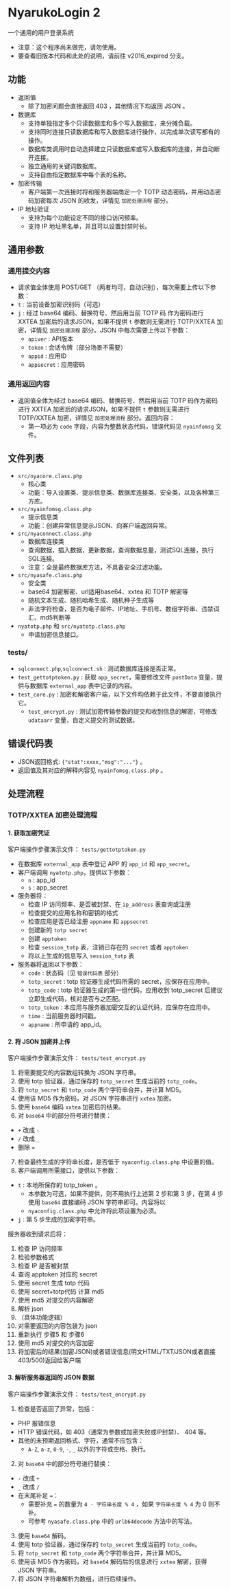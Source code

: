 # NyarukoLogin 2

一个通用的用户登录系统

- 注意：这个程序尚未做完，请勿使用。
- 要查看旧版本代码和此处的说明，请前往 v2016_expired 分支。

## 功能
- 返回值
  - 除了加密问题会直接返回 403 ，其他情况下均返回 JSON 。
- 数据库
  - 支持单独指定多个只读数据库和多个写入数据库，来分摊负载。
  - 支持同时连接只读数据库和写入数据库进行操作，以完成单次读写都有的操作。
  - 数据库类调用时自动选择建立只读数据库或写入数据库的连接，并自动断开连接。
  - 独立通用的关键词数据库。
  - 支持自由指定数据库中每个表的名称。
- 加密传输
  - 客户端第一次连接时将和服务器端商定一个 TOTP 动态密码，并用动态密码加密每次 JSON 的收发，详情见 `加密处理流程` 部分。
- IP 地址验证
  - 支持为每个功能设定不同的接口访问频率。
  - 支持 IP 地址黑名单，并且可以设置封禁时长。

## 通用参数

### 通用提交内容

- 请求值全体使用 POST/GET （两者均可，自动识别），每次需要上传以下参数：
- `t` : 当前设备加密识别码（可选）
- `j` : 经过 base64 编码、替换符号、然后用当前 TOTP 码 作为密码进行 XXTEA 加密后的请求JSON，如果不提供 `t` 参数则无需进行 TOTP/XXTEA 加密，详情见 `加密处理流程` 部分。JSON 中每次需要上传以下参数：
  - `apiver` : API版本
  - `token` : 会话令牌（部分场景不需要）
  - `appid` : 应用ID
  - `appsecret` : 应用密码

### 通用返回内容

- 返回值全体为经过 base64 编码、替换符号、然后用当前 TOTP 码作为密码进行 XXTEA 加密后的请求JSON，如果不提供 `t` 参数则无需进行 TOTP/XXTEA 加密，详情见 `加密处理流程` 部分。返回内容：
  - 第一项必为 `code` 字段，内容为整数状态代码，错误代码见 `nyainfomsg` 文件。

## 文件列表

- `src/nyacore.class.php`
  - 核心类
  - 功能：导入设置类、提示信息类、数据库连接类、安全类，以及各种第三方库。
- `src/nyainfomsg.class.php`
  - 提示信息类
  - 功能：创建异常信息提示JSON、向客户端返回异常。
- `src/nyaconnect.class.php`
  - 数据库连接类
  - 查询数据，插入数据，更新数据，查询数据总量，测试SQL连接，执行SQL连接。
  - 注意：全是最终数据库方法，不具备安全过滤功能。
- `src/nyasafe.class.php`
  - 安全类
  - base64 加密解密、url适用base64、xxtea 和 TOTP 解密等
  - 随机文本生成、随机哈希生成、随机种子生成等
  - 非法字符检查，是否为电子邮件、IP地址、手机号、数组字符串、违禁词汇、md5判断等
- `nyatotp.php` 和 `src/nyatotp.class.php`
  - 申请加密信息接口。

### tests/
- `sqlconnect.php`,`sqlconnect.sh` : 测试数据库连接是否正常。
- `test_gettotptoken.py` : 获取 `app_secret`，需要修改文件 `postData` 变量，提供与数据库 `external_app` 表中记录的内容。
- `test_core.py` : 加密和解密客户端，以下文件均依赖于此文件，不要直接执行它。
  - `test_encrypt.py` : 测试加密传输参数的提交和收到信息的解密，可修改 `udataarr` 变量，自定义提交的测试数据。

## 错误代码表

- JSON返回格式: `{"stat":xxxx,"msg":"..."}` 。
- 返回值及其对应的解释内容见 `nyainfomsg.class.php` 。

## 处理流程

### TOTP/XXTEA 加密处理流程

#### 1. 获取加密凭证

客户端操作步骤演示文件： `tests/gettotptoken.py`

- 在数据库 `external_app` 表中登记 APP 的 `app_id` 和 `app_secret`。
- 客户端调用 `nyatotp.php`，提供以下参数：
  - `n` : app_id
  - `s` : app_secret
- 服务器将：
  - 检查 IP 访问频率、是否被封禁、在 `ip_address` 表查询或注册 
  - 检查提交的应用名称和密钥的格式
  - 检查应用是否已经注册 `appname` 和 `appsecret`
  - 创建新的 `totp secret`
  - 创建 `apptoken`
  - 检查 `session_totp` 表，注销已存在的 `secret` 或者 `apptoken`
  - 将以上生成的信息写入 `session_totp` 表
- 服务器将返回以下参数：
  - `code` : 状态码（见 `错误代码表` 部分）
  - `totp_secret` : totp 验证器生成代码所需的 secret，应保存在应用中。
  - `totp_code` : totp 验证器生成的第一组代码，应用收到 totp_secret 后建议立即生成代码，核对是否与之匹配。
  - `totp_token` : 本应用与服务器加密交互的认证代码，应保存在应用中。
  - `time` : 当前服务器时间戳。
  - `appname` : 所申请的 app_id。

#### 2. 将 JSON 加密并上传

客户端操作步骤演示文件： `tests/test_encrypt.py`

1. 将需要提交的内容数组转换为 JSON 字符串。
2. 使用 totp 验证器，通过保存的 `totp_secret` 生成当前的 `totp_code`。
3. 将 `totp_secret` 和 `totp_code` 两个字符串合并，并计算 MD5。
4. 使用该 MD5 作为密码，对 JSON 字符串进行 `xxtea` 加密。
5. 使用 `base64` 编码 `xxtea` 加密后的结果。
6. 对 `base64` 中的部分符号进行替换：
  - `+` 改成 `-`
  - `/` 改成 `_`
  - 删除 `=`
7. 检查最终生成的字符串长度，是否低于 `nyaconfig.class.php` 中设置的值。
8. 客户端调用所需接口，提供以下参数：
  - `t` : 本地所保存的 totp_token 。
    - 本参数为可选，如果不提供，则不用执行上述第 2 步和第 3 步，在第 4 步使用 `base64` 直接编码 JSON 字符串即可。内容将以
    - `nyaconfig.class.php` 中允许将此项设置为必须。
  - `j` : 第 5 步生成的加密字符串。

服务器收到请求后将：
1. 检查 IP 访问频率
2. 检验参数格式
3. 检查 IP 是否被封禁
4. 查询 apptoken 对应的 secret
5. 使用 secret 生成 totp 代码
6. 使用 secret+totp代码 计算 md5
7. 使用 md5 对提交的内容解密
8. 解析 json
9. （具体功能逻辑）
10. 对需要返回的内容包装为 json
11. 重新执行 步骤5 和 步骤6
12. 使用 md5 对提交的内容加密
13. 将加密后的结果(加密JSON)或者错误信息(明文HTML/TXT/JSON或者直接403/500)返回给客户端

#### 3. 解析服务器返回的 JSON 数据

客户端操作步骤演示文件： `tests/test_encrypt.py`

1. 检查是否返回了异常，包括：
  - PHP 报错信息
  - HTTP 错误代码，如 403（通常为参数或加密失败或IP封禁）、 404 等。
  - 其他的未预期返回格式、字符，通常不应包含：
    - `A-Z`, `a-z`, `0-9`, `-`, `_` 以外的字符或空格、换行。
2. 对 `base64` 中的部分符号进行替换：
  - `-` 改成 `+`
  - `_` 改成 `/`
  - 在末尾补足 `=`：
    - 需要补充 `=` 的数量为 `4 - 字符串长度 % 4` ，如果 `字符串长度 % 4` 为 0 则不补。
    - 可参考 `nyasafe.class.php` 中的 `urlb64decode` 方法中的写法。
3. 使用 `base64` 解码。
4. 使用 totp 验证器，通过保存的 `totp_secret` 生成当前的 `totp_code`。
5. 将 `totp_secret` 和 `totp_code` 两个字符串合并，并计算 MD5。
6. 使用该 MD5 作为密码，对 `base64` 解码后的信息进行 `xxtea` 解密，获得 JSON 字符串。
7. 将 JSON 字符串解析为数组，进行后续操作。